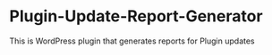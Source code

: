 # Plugin-Update-Report-Generator
This is WordPress plugin that generates reports for Plugin updates
